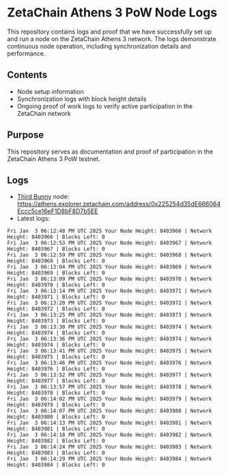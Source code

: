 # ZetaChain Athens 3 PoW Node Logs
This repository contains logs and proof that we have successfully set up and run a node on the ZetaChain Athens 3 network. The logs demonstrate continuous node operation, including synchronization details and performance.

## Contents
- Node setup information
- Synchronization logs with block height details
- Ongoing proof of work logs to verify active participation in the ZetaChain network

## Purpose
This repository serves as documentation and proof of participation in the ZetaChain Athens 3 PoW testnet.

## Logs

- [Third Bunny](https://thirdbunny.xyz/) node: https://athens.explorer.zetachain.com/address/0x225254d35dE666064Eccc5ce16eF1D8bF8D7b5EE
- Latest logs:
```
Fri Jan  3 06:12:48 PM UTC 2025 Your Node Height: 8403966 | Network Height: 8403966 | Blocks Left: 0
Fri Jan  3 06:12:53 PM UTC 2025 Your Node Height: 8403967 | Network Height: 8403967 | Blocks Left: 0
Fri Jan  3 06:12:59 PM UTC 2025 Your Node Height: 8403968 | Network Height: 8403968 | Blocks Left: 0
Fri Jan  3 06:13:04 PM UTC 2025 Your Node Height: 8403969 | Network Height: 8403969 | Blocks Left: 0
Fri Jan  3 06:13:09 PM UTC 2025 Your Node Height: 8403970 | Network Height: 8403970 | Blocks Left: 0
Fri Jan  3 06:13:14 PM UTC 2025 Your Node Height: 8403971 | Network Height: 8403971 | Blocks Left: 0
Fri Jan  3 06:13:20 PM UTC 2025 Your Node Height: 8403972 | Network Height: 8403972 | Blocks Left: 0
Fri Jan  3 06:13:25 PM UTC 2025 Your Node Height: 8403973 | Network Height: 8403973 | Blocks Left: 0
Fri Jan  3 06:13:30 PM UTC 2025 Your Node Height: 8403974 | Network Height: 8403974 | Blocks Left: 0
Fri Jan  3 06:13:36 PM UTC 2025 Your Node Height: 8403974 | Network Height: 8403974 | Blocks Left: 0
Fri Jan  3 06:13:41 PM UTC 2025 Your Node Height: 8403975 | Network Height: 8403975 | Blocks Left: 0
Fri Jan  3 06:13:46 PM UTC 2025 Your Node Height: 8403976 | Network Height: 8403976 | Blocks Left: 0
Fri Jan  3 06:13:52 PM UTC 2025 Your Node Height: 8403977 | Network Height: 8403977 | Blocks Left: 0
Fri Jan  3 06:13:57 PM UTC 2025 Your Node Height: 8403978 | Network Height: 8403978 | Blocks Left: 0
Fri Jan  3 06:14:02 PM UTC 2025 Your Node Height: 8403979 | Network Height: 8403979 | Blocks Left: 0
Fri Jan  3 06:14:07 PM UTC 2025 Your Node Height: 8403980 | Network Height: 8403980 | Blocks Left: 0
Fri Jan  3 06:14:13 PM UTC 2025 Your Node Height: 8403981 | Network Height: 8403981 | Blocks Left: 0
Fri Jan  3 06:14:18 PM UTC 2025 Your Node Height: 8403982 | Network Height: 8403982 | Blocks Left: 0
Fri Jan  3 06:14:24 PM UTC 2025 Your Node Height: 8403983 | Network Height: 8403983 | Blocks Left: 0
Fri Jan  3 06:14:29 PM UTC 2025 Your Node Height: 8403984 | Network Height: 8403984 | Blocks Left: 0
```
